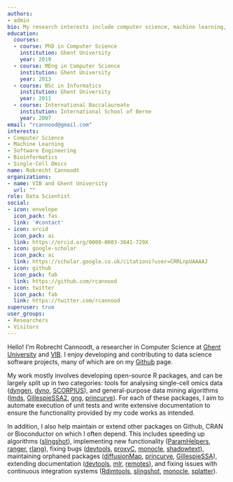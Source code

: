 ```yaml
---
authors:
- admin
bio: My research interests include computer science, machine learning, bioinformatics, and single-cell omics.
education:
  courses:
  - course: PhD in Computer Science
    institution: Ghent University
    year: 2019
  - course: MEng in Computer Science
    institution: Ghent University
    year: 2013
  - course: BSc in Informatics
    institution: Ghent University
    year: 2011
  - course: International Baccalaureate
    institution: International School of Berne
    year: 2007
email: "rcannood@gmail.com"
interests:
- Computer Science
- Machine Learning
- Software Engineering
- Bioinformatics
- Single-Cell Omics
name: Robrecht Cannoodt
organizations:
- name: VIB and Ghent University
  url: ""
role: Data Scientist
social:
- icon: envelope
  icon_pack: fas
  link: '#contact'
- icon: orcid
  icon_pack: ai
  link: https://orcid.org/0000-0003-3641-729X
- icon: google-scholar
  icon_pack: ai
  link: https://scholar.google.co.uk/citations?user=CRRLnpUAAAAJ
- icon: github
  icon_pack: fab
  link: https://github.com/rcannood
- icon: twitter
  icon_pack: fab
  link: https://twitter.com/rcannood
superuser: true
user_groups:
- Researchers
- Visitors
---
```


Hello! I'm Robrecht Cannoodt, a researcher in Computer Science at [Ghent University](https://www.ugent.be) and [VIB](http://www.vib.be). I enjoy developing and contributing to data science software projects, many of which are on my [Github](https://github.com/rcannood) page.

My work mostly involves developing open-source R packages, and can be largely split up in two categories: tools for analysing single-cell omics data ([dyngen](https://github.com/dynverse/dyngen), [dyno](https://github.com/dynverse/dyno), [SCORPIUS](https://cran.r-project.org/package=SCORPIUS)), and general-purpose data mining algorithms ([lmds](https://cran.r-project.org/package=lmds), [GillespieSSA2](https://cran.r-project.org/package=GillespieSSA2), [gng](https://github.com/rcannood/gng), [princurve](https://cran.r-project.org/package=princurve)). 
For each of these packages, I aim to automate execution of unit tests and write extensive documentation to ensure the functionality provided by my code works as intended.

In addition, I also help maintain or extend other packages on Github, CRAN or Bioconductor on which I often depend. This includes speeding up algorithms ([slingshot](https://www.bioconductor.org/packages/slingshot)), implementing new functionality ([ParamHelpers](https://cran.r-project.org/package=ParamHelpers), [ranger](https://cran.r-project.org/package=ranger), [rlang](https://cran.r-project.org/package=rlang)), fixing bugs ([devtools](https://cran.r-project.org/package=devtools), [proxyC](https://cran.r-project.org/package=proxyC), [monocle](https://www.bioconductor.org/packages/monocle), [shadowtext](https://cran.r-project.org/package=shadowtext)), maintaining orphaned packages ([diffusionMap](https://cran.r-project.org/package=diffusionMap), [princurve](https://cran.r-project.org/package=princurve), [GillespieSSA](https://cran.r-project.org/package=GillespieSSA)), extending documentation ([devtools](https://cran.r-project.org/package=devtools), [mlr](https://cran.r-project.org/package=mlr), [remotes](https://cran.r-project.org/package=remotes)), and fixing issues with continuous integration systems ([Rdimtools](https://cran.r-project.org/package=Rdimtools), [slingshot](https://www.bioconductor.org/packages/slingshot), [monocle](https://www.bioconductor.org/packages/monocle), [splatter](https://www.bioconductor.org/packages/splatter)).
